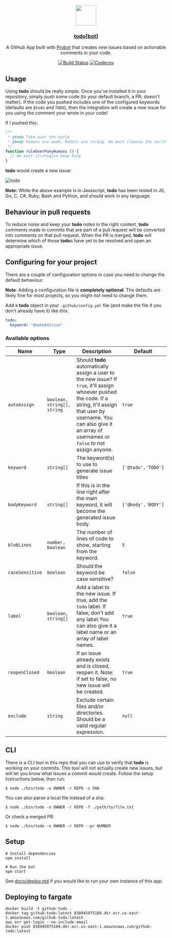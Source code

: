 <p align="center">
  <img src="https://avatars2.githubusercontent.com/in/5534?s=128&v=4" width="64">
  <h3 align="center"><a href="https://todo.jasonet.co">todo[bot]</a></h3>
  <p align="center">A GitHub App built with <a href="https://github.com/probot/probot">Probot</a> that creates new issues based on actionable comments in your code.<p>
  <p align="center"><a href="https://travis-ci.org/JasonEtco/todo"><img src="https://img.shields.io/travis/JasonEtco/todo/master.svg" alt="Build Status"></a> <a href="https://codecov.io/gh/JasonEtco/todo/"><img src="https://img.shields.io/codecov/c/github/JasonEtco/todo.svg" alt="Codecov"></a>
  </p>
</p>


## Usage

Using **todo** should be really simple. Once you've installed it in your repository, simply push some code (to your default branch, a PR; doesn't matter). If the code you pushed includes one of the configured keywords (defaults are `@todo` and `TODO`), then the integration will create a new issue for you using the comment your wrote in your code!

If I pushed this:

```js
/**
 * @todo Take over the world
 * @body Humans are weak; Robots are strong. We must cleanse the world of the virus that is humanity.
 */
function ruleOverPunyHumans () {
  // We must strategize beep boop
}
```

**todo** would create a new issue:

![todo](https://user-images.githubusercontent.com/10660468/31048765-83569c30-a5f2-11e7-933a-a119d43ad029.png)

**Note:** While the above example is in Javascript, **todo** has been tested in JS, Go, C, C#, Ruby, Bash and Python, and should work in any language.

## Behaviour in pull requests

To reduce noise and keep your **todo** notes in the right context, **todo** comments made in commits that are part of a pull request will be converted into comments on that pull request. When the PR is merged, **todo** will determine which of those **todo**s have yet to be resolved and open an appropriate issue.

## Configuring for your project

There are a couple of configuration options in case you need to change the default behaviour.

**Note**: Adding a configuration file is **completely optional**. The defaults are likely fine for most projects, so you might not need to change them.

Add a **todo** object in your `.github/config.yml` file (and make the file if you don't already have it) like this:

```yml
todo:
  keyword: "@makeAnIssue"

```

### Available options

<!--DOC GENERATOR-->
| Name | Type | Description | Default |
|------|------|-------------|---------|
| `autoAssign` | `boolean, string[], string` | Should **todo** automatically assign a user to the new issue? If `true`, it'll assign whoever pushed the code. If a string, it'll assign that user by username. You can also give it an array of usernames or `false` to not assign anyone. | `true` |
| `keyword` | `string[]` | The keyword(s) to use to generate issue titles | `['@todo','TODO']` |
| `bodyKeyword` | `string[]` | If this is in the line right after the main keyword, it will become the generated issue body. | `['@body','BODY']` |
| `blobLines` | `number, boolean` | The number of lines of code to show, starting from the keyword. | `5` |
| `caseSensitive` | `boolean` | Should the keyword be case sensitive? | `false` |
| `label` | `boolean, string[]` | Add a label to the new issue. If true, add the `todo` label. If false, don't add any label.You can also give it a label name or an array of label names. | `true` |
| `reopenClosed` | `boolean` | If an issue already exists and is closed, reopen it. Note: if set to false, no new issue will be created. | `true` |
| `exclude` | `string` | Exclude certain files and/or directories. Should be a valid regular expression. | `null` |
<!--ENDDOC GENERATOR-->

## CLI

There is a CLI tool in this repo that you can use to verify that **todo** is working on your commits. This tool will not actually create new issues, but will let you know what issues a commit _would_ create. Follow the setup instructions below, then run:

```
$ node ./bin/todo -o OWNER -r REPO -s SHA
```

You can also parse a local file instead of a sha:

```
$ node ./bin/todo -o OWNER -r REPO -f ./path/to/file.txt
```

Or check a merged PR:

```
$ node ./bin/todo -o OWNER -r REPO --pr NUMBER
```

## Setup

```
# Install dependencies
npm install

# Run the bot
npm start
```

See [docs/deploy.md](docs/deploy.md) if you would like to run your own instance of this app.

## Deploying to fargate
```
docker build -t github-todo .
docker tag github-todo:latest 838945975189.dkr.ecr.us-east-1.amazonaws.com/github-todo:latest
aws ecr get-login --no-include-email
docker push 838945975189.dkr.ecr.us-east-1.amazonaws.com/github-todo:latest
```

